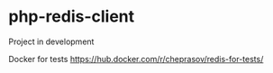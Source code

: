 # php-redis-client
Project in development

Docker for tests
https://hub.docker.com/r/cheprasov/redis-for-tests/
